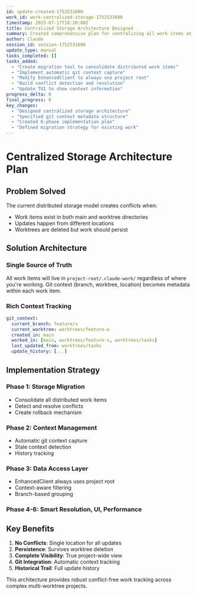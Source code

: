 ```yaml
---
id: update-created-1752531600
work_id: work-centralized-storage-1752531600
timestamp: 2025-07-17T18:20:00Z
title: Centralized Storage Architecture Designed
summary: Created comprehensive plan for centralizing all work items at project root with git context as metadata, solving conflict and persistence issues
author: Claude
session_id: session-1752531600
update_type: manual
tasks_completed: []
tasks_added:
  - "Create migration tool to consolidate distributed work items"
  - "Implement automatic git context capture"
  - "Modify EnhancedClient to always use project root"
  - "Build conflict detection and resolution"
  - "Update TUI to show context information"
progress_delta: 0
final_progress: 0
key_changes:
  - "Designed centralized storage architecture"
  - "Specified git context metadata structure"
  - "Created 6-phase implementation plan"
  - "Defined migration strategy for existing work"
---
```


# Centralized Storage Architecture Plan

## Problem Solved

The current distributed storage model creates conflicts when:
- Work items exist in both main and worktree directories
- Updates happen from different locations
- Worktrees are deleted but work should persist

## Solution Architecture

### Single Source of Truth
All work items will live in `project-root/.claude-work/` regardless of where you're working. Git context (branch, worktree, location) becomes metadata within each work item.

### Rich Context Tracking
```yaml
git_context:
  current_branch: feature/x
  current_worktree: worktrees/feature-x
  created_in: main
  worked_in: [main, worktrees/feature-x, worktrees/tasks]
  last_updated_from: worktrees/tasks
  update_history: [...]
```

## Implementation Strategy

### Phase 1: Storage Migration
- Consolidate all distributed work items
- Detect and resolve conflicts
- Create rollback mechanism

### Phase 2: Context Management  
- Automatic git context capture
- Stale context detection
- History tracking

### Phase 3: Data Access Layer
- EnhancedClient always uses project root
- Context-aware filtering
- Branch-based grouping

### Phase 4-6: Smart Resolution, UI, Performance

## Key Benefits

1. **No Conflicts**: Single location for all updates
2. **Persistence**: Survives worktree deletion
3. **Complete Visibility**: True project-wide view
4. **Git Integration**: Automatic context tracking
5. **Historical Trail**: Full update history

This architecture provides robust conflict-free work tracking across complex multi-worktree projects.